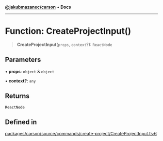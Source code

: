 [**@jakubmazanec/carson**](../README.md) • **Docs**

---

# Function: CreateProjectInput()

> **CreateProjectInput**(`props`, `context`?): `ReactNode`

## Parameters

• **props**: `object` & `object`

• **context?**: `any`

## Returns

`ReactNode`

## Defined in

[packages/carson/source/commands/create-project/CreateProjectInput.ts:6](https://github.com/jakubmazanec/tools/blob/05074a1dedd887672f015df129961cd35c75acfe/packages/carson/source/commands/create-project/CreateProjectInput.ts#L6)
